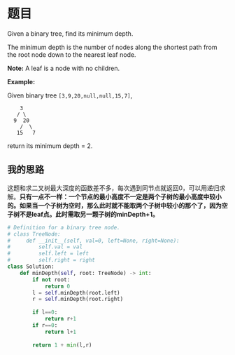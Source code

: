 # 题目

Given a binary tree, find its minimum depth.

The minimum depth is the number of nodes along the shortest path from the root node down to the nearest leaf node.

**Note:** A leaf is a node with no children.

**Example:**

Given binary tree `[3,9,20,null,null,15,7]`,

```
    3
   / \
  9  20
    /  \
   15   7
```

return its minimum depth = 2.

## 我的思路

这题和求二叉树最大深度的函数差不多，每次遇到同节点就返回0，可以用递归求解。**只有一点不一样：一个节点的最小高度不一定是两个子树的最小高度中较小的。如果当一个子树为空时，那么此时就不能取两个子树中较小的那个了，因为空子树不是leaf点。此时需取另一颗子树的minDepth+1。**

```python
# Definition for a binary tree node.
# class TreeNode:
#     def __init__(self, val=0, left=None, right=None):
#         self.val = val
#         self.left = left
#         self.right = right
class Solution:
    def minDepth(self, root: TreeNode) -> int:
        if not root:
            return 0
        l = self.minDepth(root.left)
        r = self.minDepth(root.right)
        
        if l==0:
            return r+1
        if r==0:
            return l+1
        
        return 1 + min(l,r)
            
```



